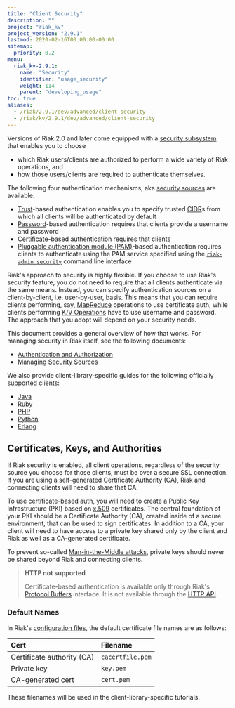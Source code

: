 ```yaml
---
title: "Client Security"
description: ""
project: "riak_kv"
project_version: "2.9.1"
lastmod: 2020-02-16T00:00:00-00:00
sitemap:
  priority: 0.2
menu:
  riak_kv-2.9.1:
    name: "Security"
    identifier: "usage_security"
    weight: 114
    parent: "developing_usage"
toc: true
aliases:
  - /riak/2.9.1/dev/advanced/client-security
  - /riak/kv/2.9.1/dev/advanced/client-security
---
```


Versions of Riak 2.0 and later come equipped with a [security subsystem]({{<baseurl>}}riak/kv/2.9.1/using/security/basics) that enables you to choose

* which Riak users/clients are authorized to perform a wide variety of
  Riak operations, and
* how those users/clients are required to authenticate themselves.

The following four authentication mechanisms, aka [security sources]({{<baseurl>}}riak/kv/2.9.1/using/security/managing-sources/) are available:

* [Trust]({{<baseurl>}}riak/kv/2.9.1/using/security/managing-sources/#trust-based-authentication)-based
  authentication enables you to specify trusted
  [CIDR](http://en.wikipedia.org/wiki/Classless_Inter-Domain_Routing)s
  from which all clients will be authenticated by default
* [Password]({{<baseurl>}}riak/kv/2.9.1/using/security/managing-sources/#password-based-authentication)-based authentication requires
  that clients provide a username and password
* [Certificate]({{<baseurl>}}riak/kv/2.9.1/using/security/managing-sources/#certificate-based-authentication)-based authentication
  requires that clients
* [Pluggable authentication module (PAM)]({{<baseurl>}}riak/kv/2.9.1/using/security/managing-sources/#pam-based-authentication)-based authentication requires
  clients to authenticate using the PAM service specified using the
  [`riak-admin security`]({{<baseurl>}}riak/kv/2.9.1/using/security/managing-sources/#managing-sources)
  command line interface

Riak's approach to security is highly flexible. If you choose to use
Riak's security feature, you do not need to require that all clients
authenticate via the same means. Instead, you can specify authentication
sources on a client-by-client, i.e. user-by-user, basis. This means that
you can require clients performing, say, [MapReduce]({{<baseurl>}}riak/kv/2.9.1/developing/usage/mapreduce/)
operations to use certificate auth, while clients performing [K/V Operations]({{<baseurl>}}riak/kv/2.9.1/developing/usage) have to use username and password. The approach
that you adopt will depend on your security needs.

This document provides a general overview of how that works. For
managing security in Riak itself, see the following documents:

* [Authentication and Authorization]({{<baseurl>}}riak/kv/2.9.1/using/security/basics)
* [Managing Security Sources]({{<baseurl>}}riak/kv/2.9.1/using/security/managing-sources/)

We also provide client-library-specific guides for the following
officially supported clients:

* [Java]({{<baseurl>}}riak/kv/2.9.1/developing/usage/security/java)
* [Ruby]({{<baseurl>}}riak/kv/2.9.1/developing/usage/security/ruby)
* [PHP]({{<baseurl>}}riak/kv/2.9.1/developing/usage/security/php)
* [Python]({{<baseurl>}}riak/kv/2.9.1/developing/usage/security/python)
* [Erlang]({{<baseurl>}}riak/kv/2.9.1/developing/usage/security/erlang)

## Certificates, Keys, and Authorities

If Riak security is enabled, all client operations, regardless of the
security source you choose for those clients, must be over a secure SSL
connection. If you are using a self-generated Certificate Authority
(CA), Riak and connecting clients will need to share that CA.

To use certificate-based auth, you will need to create a Public Key
Infrastructure (PKI) based on
[x.509](http://en.wikipedia.org/wiki/X.509) certificates. The central
foundation of your PKI should be a Certificate Authority (CA), created
inside of a secure environment, that can be used to sign certificates.
In addition to a CA, your client will need to have access to a private
key shared only by the client and Riak as well as a CA-generated
certificate.

To prevent so-called [Man-in-the-Middle
attacks](http://en.wikipedia.org/wiki/Man-in-the-middle_attack), private
keys should never be shared beyond Riak and connecting clients.

> **HTTP not supported**
>
> Certificate-based authentication is available only through Riak's
[Protocol Buffers]({{<baseurl>}}riak/kv/2.9.1/developing/api/protocol-buffers/) interface. It is not available through the
[HTTP API]({{<baseurl>}}riak/kv/2.9.1/developing/api/http).

### Default Names

In Riak's [configuration files]({{<baseurl>}}riak/kv/2.9.1/configuring/reference/#security), the
default certificate file names are as follows:

Cert | Filename
:----|:-------
Certificate authority (CA) | `cacertfile.pem`
Private key | `key.pem`
CA-generated cert | `cert.pem`

These filenames will be used in the client-library-specific tutorials.
